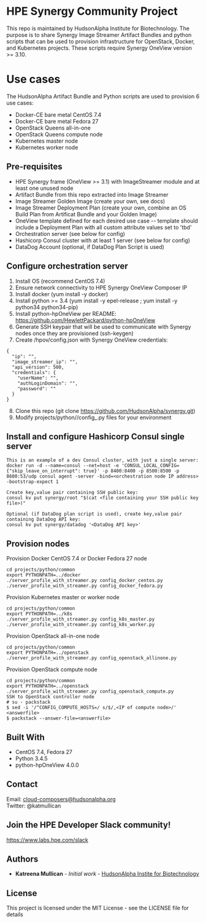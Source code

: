 # HPE Synergy Community Project  
  
This repo is maintained by HudsonAlpha Institute for Biotechnology.  The purpose is to share Synergy Image Streamer Artifact Bundles and python scripts
 that can be used to provision infrastructure for OpenStack, Docker, and Kubernetes projects.  These scripts require Synergy OneView version >= 3.10.  
  
# Use cases   
  
The HudsonAlpha Artifact Bundle and Python scripts are used to provision 6 use cases:  
* Docker-CE bare metal CentOS 7.4  
* Docker-CE bare metal Fedora 27  
* OpenStack Queens all-in-one  
* OpenStack Queens compute node  
* Kubernetes master node  
* Kubernetes worker node  
  
## Pre-requisites
  
* HPE Synergy frame (OneView >= 3.1) with ImageStreamer module and at least one unused node  
* Artifact Bundle from this repo extracted into Image Streamer    
* Image Streamer Golden Image (create your own, see docs)  
* Image Streamer Deployment Plan (create your own, combine an OS Build Plan from Artificat Bundle and your Golden Image)  
* OneView template defined for each desired use case -- template should include a Deployment Plan with all custom attribute values set to 'tbd'  
* Orchestration server (see below for config)  
* Hashicorp Consul cluster with at least 1 server (see below for config)  
* DataDog Account (optional, if DataDog Plan Script is used)  
  
## Configure orchestration server  
  
1. Install OS (recommend CentOS 7.4)   
2. Ensure network connectivity to HPE Synergy OneView Composer IP  
3. Install docker (yum install -y docker)  
4. Install python >= 3.4 (yum install -y epel-release ; yum install -y python34 python34-pip)   
5. Install python-hpOneView per README: https://github.com/HewlettPackard/python-hpOneView  
6. Generate SSH keypair that will be used to communicate with Synergy nodes once they are provisioned (ssh-keygen)   
7. Create /hpov/config.json with Synergy OneView credentials:      
```
{
  "ip": "",
  "image_streamer_ip": "",
  "api_version": 500,
  "credentials": {
    "userName": "",
    "authLoginDomain": "",
    "password": ""
  }
}
```
8. Clone this repo (git clone https://github.com/HudsonAlpha/synergy.git)  
9. Modify projects/python/<usecase>/config_<xxx>.py files for your environment  
  
## Install and configure Hashicorp Consul single server  
  
```
This is an example of a dev Consul cluster, with just a single server:
docker run -d --name=consul --net=host -e 'CONSUL_LOCAL_CONFIG={"skip_leave_on_interrupt": true}' -p 8400:8400 -p 8500:8500 -p 8600:53/udp consul agent -server -bind=<orchestration node IP address> -bootstrap-expect 1

Create key,value pair containing SSH public key:
consul kv put synergy/root "$(cat <file containing your SSH public key file>)"  
  
Optional (if DataDog plan script is used), create key,value pair containing DataDog API key:
consul kv put synergy/datadog '<DataDog API key>'  
```

## Provision nodes  

Provision Docker CentOS 7.4 or Docker Fedora 27 node  
```
cd projects/python/common
export PYTHONPATH=../docker
./server_profile_with_streamer.py config_docker_centos.py
./server_profile_with_streamer.py config_docker_fedora.py
```

Provision Kubernetes master or worker node  
```
cd projects/python/common
export PYTHONPATH=../k8s
./server_profile_with_streamer.py config_k8s_master.py
./server_profile_with_streamer.py config_k8s_worker.py
```

Provision OpenStack all-in-one node
```
cd projects/python/common
export PYTHONPATH=../openstack
./server_profile_with_streamer.py config_openstack_allinone.py
```

Provision OpenStack compute node
```
cd projects/python/common
export PYTHONPATH=../openstack
./server_profile_with_streamer.py config_openstack_compute.py
SSH to OpenStack controller node
# su - packstack
$ sed -i '/^CONFIG_COMPUTE_HOSTS=/ s/$/,<IP of compute node>/' <answerfile>
$ packstack --answer-file=<answerfile>
```
  
## Built With
* CentOS 7.4, Fedora 27
* Python 3.4.5  
* python-hpOneView 4.0.0
  
## Contact  
Email: cloud-composers@hudsonalpha.org  
Twitter: @katmullican
  
## Join the HPE Developer Slack community!  
https://www.labs.hpe.com/slack

## Authors
* **Katreena Mullican** - *Initial work* - [HudsonAlpha Instite for Biotechnology](http://www.hudsonalpha.org)

## License
This project is licensed under the MIT License - see the LICENSE file for details
